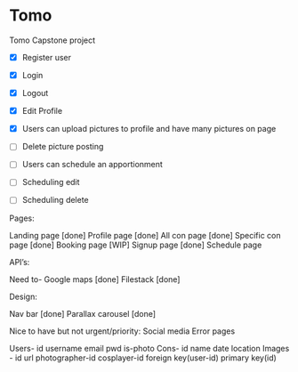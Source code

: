 # Tomo
Tomo Capstone project

- [x] Register user
- [x] Login
- [x] Logout
- [x] Edit Profile
- [x] Users can upload pictures to profile and have many pictures on page
- [ ] Delete picture posting
- [ ] Users can schedule an apportionment
- [ ] Scheduling edit
- [ ] Scheduling delete


Pages:

Landing page [done]
Profile page [done]
All con page [done]
Specific con page [done]
Booking page [WIP]
Signup page [done]
Schedule page


API’s:

Need to-
Google maps [done]
Filestack [done]


Design:

Nav bar  [done]
Parallax
carousel [done]

Nice to have but not urgent/priority:
Social media
Error pages









Users- id username email pwd is-photo
Cons- id name date location
Images - id url photographer-id cosplayer-id foreign key(user-id) primary key(id)



